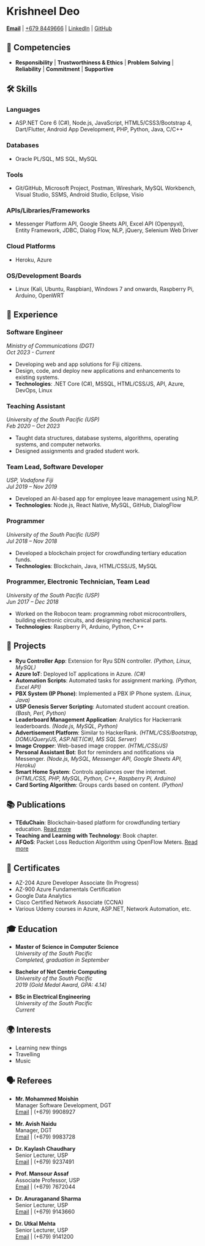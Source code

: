 # Krishneel Deo

[**Email**](mailto:krishdeo924@gmail.com) | [+679 8449666](tel:+6798449666) | [LinkedIn](https://www.linkedin.com/in/krishneel-deo-558326141) | [GitHub](https://github.com/algorhythmx)

## 🎯 Competencies

- **Responsibility** | **Trustworthiness & Ethics** | **Problem Solving** | **Reliability** | **Commitment** | **Supportive**

## 🛠️ Skills

### Languages
- ASP.NET Core 6 (C#), Node.js, JavaScript, HTML5/CSS3/Bootstrap 4, Dart/Flutter, Android App Development, PHP, Python, Java, C/C++

### Databases
- Oracle PL/SQL, MS SQL, MySQL

### Tools
- Git/GitHub, Microsoft Project, Postman, Wireshark, MySQL Workbench, Visual Studio, SSMS, Android Studio, Eclipse, Visio

### APIs/Libraries/Frameworks
- Messenger Platform API, Google Sheets API, Excel API (Openpyxl), Entity Framework, JDBC, Dialog Flow, NLP, jQuery, Selenium Web Driver

### Cloud Platforms
- Heroku, Azure

### OS/Development Boards
- Linux (Kali, Ubuntu, Raspbian), Windows 7 and onwards, Raspberry Pi, Arduino, OpenWRT

## 💼 Experience

### Software Engineer
*Ministry of Communications (DGT)*  
*Oct 2023 - Current*  
- Developing web and app solutions for Fiji citizens.
- Design, code, and deploy new applications and enhancements to existing systems.
- **Technologies**: .NET Core (C#), MSSQL, HTML/CSS/JS, API, Azure, DevOps, Linux

### Teaching Assistant
*University of the South Pacific (USP)*  
*Feb 2020 – Oct 2023*  
- Taught data structures, database systems, algorithms, operating systems, and computer networks.
- Designed assignments and graded student work.

### Team Lead, Software Developer
*USP, Vodafone Fiji*  
*Jul 2019 – Nov 2019*  
- Developed an AI-based app for employee leave management using NLP.
- **Technologies**: Node.js, React Native, MySQL, GitHub, DialogFlow

### Programmer
*University of the South Pacific (USP)*  
*Jul 2018 – Nov 2018*  
- Developed a blockchain project for crowdfunding tertiary education funds.
- **Technologies**: Blockchain, Java, HTML/CSS/JS, MySQL

### Programmer, Electronic Technician, Team Lead
*University of the South Pacific (USP)*  
*Jun 2017 – Dec 2018*  
- Worked on the Robocon team: programming robot microcontrollers, building electronic circuits, and designing mechanical parts.
- **Technologies**: Raspberry Pi, Arduino, Python, C++

## 🚀 Projects

- **Ryu Controller App**: Extension for Ryu SDN controller. *(Python, Linux, MySQL)*
- **Azure IoT**: Deployed IoT applications in Azure. *(C#)*
- **Automation Scripts**: Automated tasks for assignment marking. *(Python, Excel API)*
- **PBX System (IP Phone)**: Implemented a PBX IP Phone system. *(Linux, Java)*
- **USP Genesis Server Scripting**: Automated student account creation. *(Bash, Perl, Python)*
- **Leaderboard Management Application**: Analytics for Hackerrank leaderboards. *(Node.js, MySQL, Python)*
- **Advertisement Platform**: Similar to HackerRank. *(HTML/CSS/Bootstrap, DOM/JQuery/JS, ASP.NET(C#), MS SQL Server)*
- **Image Cropper**: Web-based image cropper. *(HTML/CSS/JS)*
- **Personal Assistant Bot**: Bot for reminders and notifications via Messenger. *(Node.js, MySQL, Messenger API, Google Sheets API, Heroku)*
- **Smart Home System**: Controls appliances over the internet. *(HTML/CSS, PHP, MySQL, Python, C++, Raspberry Pi, Arduino)*
- **Card Sorting Algorithm**: Groups cards based on content. *(Python)*

## 📚 Publications

- **TEduChain**: Blockchain-based platform for crowdfunding tertiary education. [Read more](#)
- **Teaching and Learning with Technology**: Book chapter.
- **AFQoS**: Packet Loss Reduction Algorithm using OpenFlow Meters. [Read more](#)

## 🏅 Certificates

- AZ-204 Azure Developer Associate (In Progress)
- AZ-900 Azure Fundamentals Certification
- Google Data Analytics
- Cisco Certified Network Associate (CCNA)
- Various Udemy courses in Azure, ASP.NET, Network Automation, etc.

## 🎓 Education

- **Master of Science in Computer Science**  
  *University of the South Pacific*  
  *Completed, graduation in September*

- **Bachelor of Net Centric Computing**  
  *University of the South Pacific*  
  *2019 (Gold Medal Award, GPA: 4.14)*

- **BSc in Electrical Engineering**  
  *University of the South Pacific*  
  *Current*

## 🌍 Interests

- Learning new things
- Travelling
- Music

## 🗣️ Referees

- **Mr. Mohammed Moishin**  
  Manager Software Development, DGT  
  [Email](mailto:m.moishin@digitalfiji.gov.fj) | (+679) 9908927

- **Mr. Avish Naidu**  
  Manager, DGT  
  [Email](mailto:avish.naidu@digitalfiji.gov.fj) | (+679) 9983728

- **Dr. Kaylash Chaudhary**  
  Senior Lecturer, USP  
  [Email](mailto:kaylash.chaudhary@usp.ac.fj) | (+679) 9237491

- **Prof. Mansour Assaf**  
  Associate Professor, USP  
  [Email](mailto:mansour.assaf@usp.ac.fj) | (+679) 7672044

- **Dr. Anuraganand Sharma**  
  Senior Lecturer, USP  
  [Email](mailto:anuraganand.sharma@usp.ac.fj) | (+679) 9143660

- **Dr. Utkal Mehta**  
  Senior Lecturer, USP  
  [Email](mailto:utkal.mehta@usp.ac.fj) | (+679) 9141200
